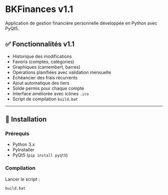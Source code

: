 # BKFinances v1.1

Application de gestion financière personnelle développée en Python avec PyQt5.

## ✅ Fonctionnalités v1.1

- Historique des modifications
- Favoris (comptes, catégories)
- Graphiques (camembert, barres)
- Opérations planifiées avec validation mensuelle
- Echéancier des frais récurrents
- Ajout automatique des tiers
- Solde permis pour chaque compte
- Interface améliorée avec icônes `.ico`
- Script de compilation `build.bat`

---

## 🔧 Installation

### Prérequis
- Python 3.x
- PyInstaller
- PyQt5 (`pip install pyqt5`)

### Compilation
Lancer le script :

```bash
build.bat
